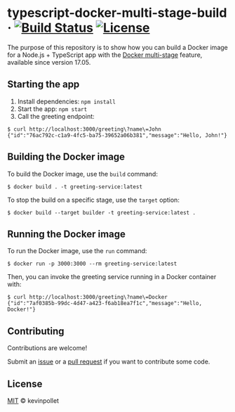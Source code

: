 # typescript-docker-multi-stage-build &middot; [![Build Status](https://github.com/kevinpollet/typescript-docker-multi-stage-build/workflows/Build%20%26%20Test/badge.svg)](https://github.com/kevinpollet/typescript-docker-multi-stage-build/actions) [![License](https://img.shields.io/badge/license-MIT-blue.svg)](./LICENSE.md)

The purpose of this repository is to show how you can build a Docker image for a Node.js + TypeScript app with the [Docker multi-stage][1] feature, available since version 17.05.

## Starting the app

1. Install dependencies: `npm install`
2. Start the app: `npm start`
3. Call the greeting endpoint:

```shell
$ curl http://localhost:3000/greeting\?name\=John
{"id":"76ac792c-c1a9-4fc5-ba75-39652a06b381","message":"Hello, John!"}
```

## Building the Docker image

To build the Docker image, use the `build` command:

```shell
$ docker build . -t greeting-service:latest
```

To stop the build on a specific stage, use the `target` option:

```shell
$ docker build --target builder -t greeting-service:latest .
```

## Running the Docker image

To run the Docker image, use the `run` command:

```shell
$ docker run -p 3000:3000 --rm greeting-service:latest
```

Then, you can invoke the greeting service running in a Docker container with:

```shell
$ curl http://localhost:3000/greeting\?name\=Docker
{"id":"7af0385b-99dc-4d47-a423-f6ab18ea7f1c","message":"Hello, Docker!"}
```

## Contributing

Contributions are welcome!

Submit an [issue][2] or a [pull request][3] if you want to contribute some code.

## License

[MIT](./LICENSE.md) © kevinpollet

[1]: https://docs.docker.com/develop/develop-images/multistage-build/
[2]: https://github.com/kevinpollet/typescript-docker-multi-stage-build/issues/new
[3]: https://github.com/kevinpollet/typescript-docker-multi-stage-build/pulls
